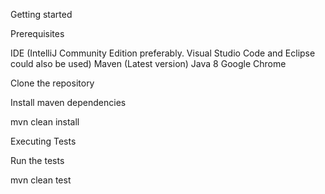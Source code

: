 Getting started

Prerequisites

IDE (IntelliJ Community Edition preferably. Visual Studio Code and Eclipse could also be used)
Maven (Latest version)
Java 8
Google Chrome

Clone the repository


Install maven dependencies

mvn clean install


Executing Tests

Run the tests

mvn clean test
